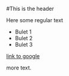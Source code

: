 #This is the header

Here some regular text

 * Bulet 1
 * Bulet 2
 * Bulet 3

[link to google](http://google.com)

more text.